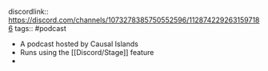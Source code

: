 ---
---

discordlink:: https://discord.com/channels/1073278385750552596/1128742292631597186
tags:: #podcast

- A podcast hosted by Causal Islands
- Runs using the [[Discord/Stage]] feature
-